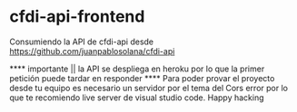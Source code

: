 # cfdi-api-frontend
Consumiendo la API de cfdi-api desde https://github.com/juanpablosolana/cfdi-api

**** importante || la API se despliega en heroku por lo que la primer petición puede tardar en responder 
**** Para poder provar el proyecto desde tu equipo es necesario un servidor por el tema del Cors error por lo que te recomiendo live server de visual studio code.
Happy hacking
